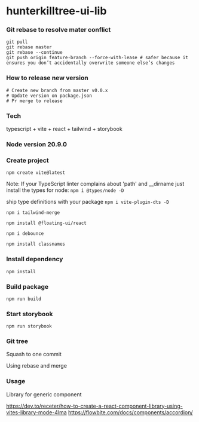 # hunterkilltree-ui-lib

### Git rebase to resolve mater conflict

```
git pull
git rebase master
git rebase --continue
git push origin feature-branch --force-with-lease # safer because it ensures you don’t accidentally overwrite someone else’s changes
```

### How to release new version

```
# Create new branch from master v0.0.x
# Update version on package.json
# Pr merge to release

```

### Tech

typescript + vite + react + tailwind + storybook

### Node version 20.9.0

### Create project

`npm create vite@latest`

Note: If your TypeScript linter complains about 'path' and \_\_dirname just install the types for node: `npm i @types/node -D`

ship type definitions with your package
`npm i vite-plugin-dts -D`

`npm i tailwind-merge`

`npm install @floating-ui/react`

`npm i debounce`

`npm install classnames`

### Install dependency

```
npm install
```

### Build package

```
npm run build
```

### Start storybook

```
npm run storybook
```

### Git tree

Squash to one commit

Using rebase and merge

### Usage

Library for generic component

https://dev.to/receter/how-to-create-a-react-component-library-using-vites-library-mode-4lma
https://flowbite.com/docs/components/accordion/
